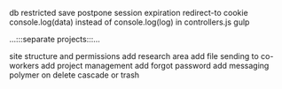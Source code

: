 db
restricted
save
postpone session expiration
redirect-to cookie
console.log(data) instead of console.log(log) in controllers.js
gulp

...:::separate projects:::...

site structure and permissions
  add research area
  add file sending to co-workers
  add project management
  add forgot password
  add messaging
polymer
on delete cascade or trash